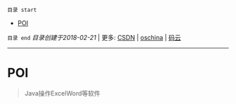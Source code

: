 `目录 start`
 
- [POI](#poi)

`目录 end` *目录创建于2018-02-21* | 更多: [CSDN](http://blog.csdn.net/kcp606) | [oschina](https://my.oschina.net/kcp1104) | [码云](https://gitee.com/kcp1104) 
****************************************
# POI
> Java操作ExcelWord等软件 


